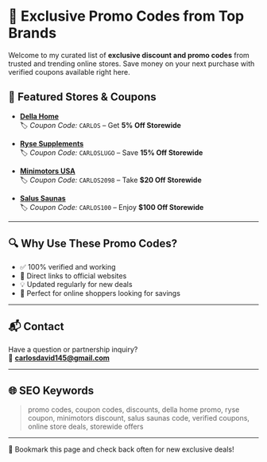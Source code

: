 # 🎉 Exclusive Promo Codes from Top Brands

Welcome to my curated list of **exclusive discount and promo codes** from trusted and trending online stores. Save money on your next purchase with verified coupons available right here.

## 💸 Featured Stores & Coupons

- **[Della Home](https://dellahome.com/?ref=carlos)**  
  🏷️ *Coupon Code:* `CARLOS` – Get **5% Off Storewide**

- **[Ryse Supplements](https://www.helloryse.com/CARLOSLUGO)**  
  🏷️ *Coupon Code:* `CARLOSLUGO` – Save **15% Off Storewide**

- **[Minimotors USA](https://minimotorsusa.com/?ref=carlos)**  
  🏷️ *Coupon Code:* `CARLOS2098` – Take **$20 Off Storewide**

- **[Salus Saunas](https://www.salussaunas.com/discount/CARLOS100)**  
  🏷️ *Coupon Code:* `CARLOS100` – Enjoy **$100 Off Storewide**

---

## 🔍 Why Use These Promo Codes?

- ✅ 100% verified and working
- 🔐 Direct links to official websites
- 💡 Updated regularly for new deals
- 🎯 Perfect for online shoppers looking for savings

---

## 📬 Contact

Have a question or partnership inquiry?  
📧 **[carlosdavid145@gmail.com](mailto:carlosdavid145@gmail.com)**

---

## 🌐 SEO Keywords

> promo codes, coupon codes, discounts, della home promo, ryse coupon, minimotors discount, salus saunas code, verified coupons, online store deals, storewide offers

---

🛒 Bookmark this page and check back often for new exclusive deals!
